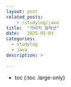 ```yaml
---
layout: post
related_posts:
    - /studylog/java
title:  "가비지 컬렉션"
date:   2025-05-03
categories:
  - studylog
  - java
description: >
  
---
```

* toc
{:toc .large-only}